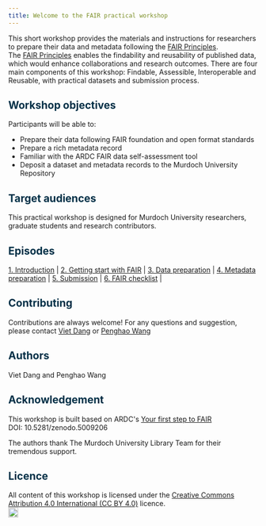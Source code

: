 ```yaml
---
title: Welcome to the FAIR practical workshop
---
```



This short workshop provides the materials and instructions for researchers to prepare their data and metadata following the [FAIR Principles](https://doi.org/10.1038/sdata.2016.18).  
The [FAIR Principles](https://doi.org/10.1038/sdata.2016.18) enables the findability and reusability of published data, which would enhance collaborations and research outcomes.
There are four main components of this workshop: Findable, Assessible, Interoperable and Reusable, with practical datasets and submission process.


## <span style="color:#023047"> **Workshop objectives** </span>

Participants will be able to:

* Prepare their data following FAIR foundation and open format standards
* Prepare a rich metadata record
* Familiar with the ARDC FAIR data self-assessment tool
* Deposit a dataset and metadata records to the Murdoch University Repository

## <span style="color:#023047"> **Target audiences** </span>

This practical workshop is designed for Murdoch University researchers, graduate students and research contributors.

## <span style="color:#023047"> **Episodes** </span>

[1. Introduction](01-Introduction) |
[2. Getting start with FAIR](02-FAIR) |
[3. Data preparation](03-Prepare-data) |
[4. Metadata preparation](04-Prepare-metadata) |
[5. Submission](05-Submission-01) |
[6. FAIR checklist](FAIR-checklist) |

## <span style="color:#023047"> **Contributing** </span>

Contributions are always welcome!
For any questions and suggestion, please contact [Viet Dang](mailto:viet.dang@murdoch.edu.au) or [Penghao Wang](mailto:p.wang@murdoch.edu.au)

## <span style="color:#023047"> **Authors** </span>

Viet Dang and Penghao Wang

## <span style="color:#023047"> **Acknowledgement** </span>

This workshop is built based on ARDC's [Your first step to FAIR](https://au-research.github.io/your-first-step-to-fair/)  
DOI: 10.5281/zenodo.5009206

The authors thank The Murdoch University Library Team for their tremendous support.

## <span style="color:#023047"> **Licence** </span>

All content of this workshop is licensed under the [Creative Commons Attribution 4.0 International (CC BY 4.0)](https://creativecommons.org/licenses/by/4.0/) licence.  
<a href="https://creativecommons.org/licenses/by/4.0/"><img src="https://mirrors.creativecommons.org/presskit/buttons/80x15/png/by.png" height="20"/></a>
